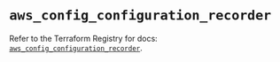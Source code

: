 # `aws_config_configuration_recorder`

Refer to the Terraform Registry for docs: [`aws_config_configuration_recorder`](https://registry.terraform.io/providers/hashicorp/aws/5.31.0/docs/resources/config_configuration_recorder).
